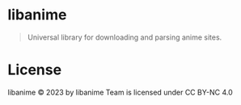 # libanime
> Universal library for downloading and parsing anime sites.


# License
libanime © 2023 by libanime Team is licensed under CC BY-NC 4.0 
